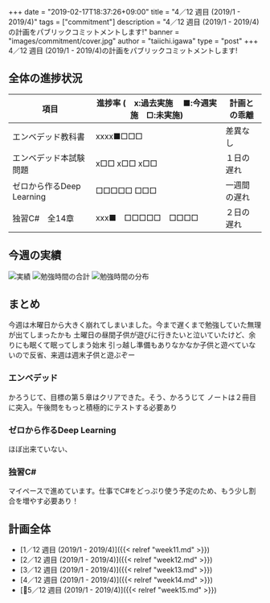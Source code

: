 +++
date = "2019-02-17T18:37:26+09:00"
title = "4／12 週目 (2019/1 - 2019/4)"
tags = ["commitment"]
description = "4／12 週目 (2019/1 - 2019/4)の計画をパブリックコミットメントします!"
banner = "images/commitment/cover.jpg"
author = "taiichi.igawa"
type = "post"
+++
4／12 週目 (2019/1 - 2019/4)の計画をパブリックコミットメントします!
<!-- more -->

## 全体の進捗状況

| 項目                  | 進捗率 (　x:過去実施　 ■:今週実施　□:未実施) | 計画との乖離 |
|---------------------|-----------------------------|--------|
| エンベデッド教科書           | xxxx■□□□                    | 差異なし   |
| エンベデッド本試験問題         | x□□ x□□ x□□                 | １日の遅れ  |
| ゼロから作るDeep Learning | □□□□□ □□□                   | 一週間の遅れ |
| 独習C\#　全14章          | xxx■　□□□□□　□□□□             | ２日の遅れ  |

## 今週の実績
![実績](/images/commitment/week14/week14_done.JPG)
![勉強時間の合計](/images/commitment/week14/week14_circle.png)
![勉強時間の分布](/images/commitment/week14/week14_chart.png)

## まとめ
今週は木曜日から大きく崩れてしまいました。今まで遅くまで勉強していた無理が出てしまったかも
土曜日の昼間子供が遊びに行きたいと泣いていたけど、余りにも眠くて眠ってしまう始末
引っ越し準備もありなかなか子供と遊べていないので反省、来週は週末子供と遊ぶぞー

### エンベデッド
かろうじて、目標の第５章はクリアできた。そう、かろうじて
ノートは２冊目に突入。午後問をもっと積極的にテストする必要あり

### ゼロから作るDeep Learning
ほぼ出来ていない、

### 独習C\#
マイペースで進めています。仕事でC\#をどっぷり使う予定のため、もう少し割合を増やす必要あり！

## 計画全体
* [1／12 週目 (2019/1 - 2019/4)]({{< relref "week11.md" >}})
* [2／12 週目 (2019/1 - 2019/4)]({{< relref "week12.md" >}})
* [3／12 週目 (2019/1 - 2019/4)]({{< relref "week13.md" >}})
* [4／12 週目 (2019/1 - 2019/4)]({{< relref "week14.md" >}})
* [5／12 週目 (2019/1 - 2019/4)]({{< relref "week15.md" >}})
